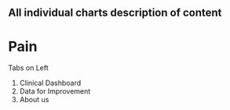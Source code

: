 
## All individual charts description of content 

# Pain 
Tabs on Left
1. Clinical Dashboard
2. Data for Improvement
3. About us
   
